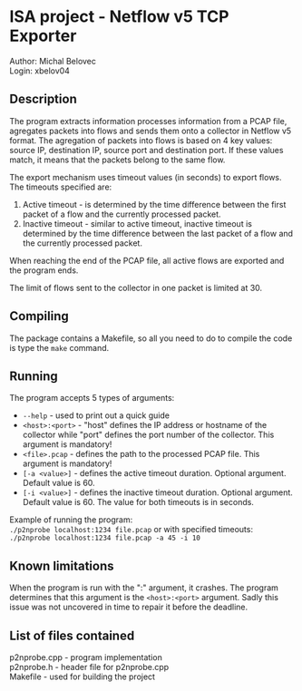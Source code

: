 # ISA project - Netflow v5 TCP Exporter

Author: Michal Belovec\
Login: xbelov04  

## Description

The program extracts information processes information from a PCAP file, agregates packets into flows and sends them onto a collector in Netflow v5 format. The agregation of packets into flows is based on 4 key values: source IP, destination IP, source port and destination port. If these values match, it means that the packets belong to the same flow.

The export mechanism uses timeout values (in seconds) to export flows. The timeouts specified are:
1. Active timeout - is determined by the time difference between the first packet of a flow and the currently processed packet. 
2. Inactive timeout - similar to active timeout, inactive timeout is determined by the time difference between the last packet of a flow and the currently processed packet.

When reaching the end of the PCAP file, all active flows are exported and the program ends.

The limit of flows sent to the collector in one packet is limited at 30.

## Compiling

The package contains a Makefile, so all you need to do to compile the code is type the `make` command.

## Running

The program accepts 5 types of arguments:
- `--help` - used to print out a quick guide
- `<host>:<port>` - "host" defines the IP address or hostname of the collector while "port" defines the port number of the collector. This argument is mandatory!
- `<file>.pcap` - defines the path to the processed PCAP file. This argument is mandatory!
- `[-a <value>]` - defines the active timeout duration. Optional argument. Default value is 60.
- `[-i <value>]` - defines the inactive timeout duration. Optional argument. Default value is 60.
The value for both timeouts is in seconds.

Example of running the program:  
`./p2nprobe localhost:1234 file.pcap`
or with specified timeouts:  
`./p2nprobe localhost:1234 file.pcap -a 45 -i 10`

## Known limitations

When the program is run with the ":" argument, it crashes. The program determines that this argument is the `<host>:<port>` argument. Sadly this issue was not uncovered in time to repair it before the deadline.

## List of files contained

p2nprobe.cpp - program implementation\
p2nprobe.h - header file for p2nprobe.cpp\
Makefile - used for building the project
